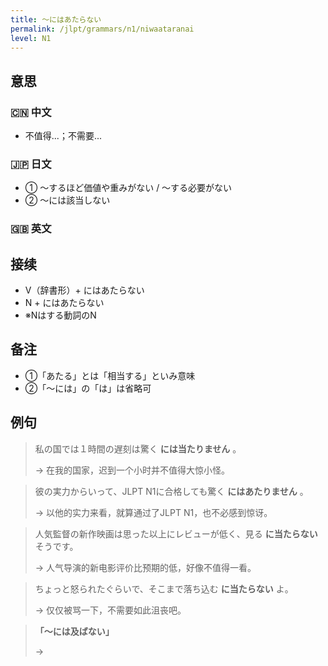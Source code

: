 ```yaml
---
title: 〜にはあたらない
permalink: /jlpt/grammars/n1/niwaataranai
level: N1
---
```


## 意思

### 🇨🇳 中文

- 不值得...；不需要...

### 🇯🇵 日文

- ① 〜するほど価値や重みがない / 〜する必要がない
- ② 〜には該当しない

### 🇬🇧 英文


## 接续

- V（辞書形）+ にはあたらない
- N + にはあたらない
- ※Nはする動詞のN

## 备注

- ①「あたる」とは「相当する」といみ意味
- ②「〜には」の「は」は省略可

## 例句

> 私の国では１時間の遅刻は驚く **には当たりません** 。
>
> →  在我的国家，迟到一个小时并不值得大惊小怪。

> 彼の実力からいって、JLPT N1に合格しても驚く **にはあたりません** 。
>
> → 以他的实力来看，就算通过了JLPT N1，也不必感到惊讶。

> 人気監督の新作映画は思った以上にレビューが低く、見る **に当たらない** そうです。
>
> → 人气导演的新电影评价比预期的低，好像不值得一看。

> ちょっと怒られたぐらいで、そこまで落ち込む **に当たらない** よ。
>
> → 仅仅被骂一下，不需要如此沮丧吧。

> **「〜には及ばない」**
>
> → 

